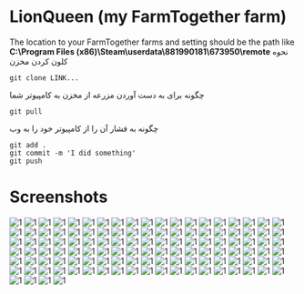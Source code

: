 # LionQueen (my FarmTogether farm)
The location to your FarmTogether farms and setting should be the path like **C:\Program Files (x86)\Steam\userdata\881990181\673950\remote**
نحوه کلون کردن مخزن
```
git clone LINK...
```
چگونه برای به دست آوردن مزرعه از مخزن به کامپیوتر شما
```
git pull
```
چگونه به فشار آن را از کامپیوتر خود را به وب
```
git add .
git commit -m 'I did something'
git push
```
# Screenshots
![1](https://github.com/PasaOpasen/my_FarmTogether_farm/blob/master/screenshots/20200709132440_1.jpg)
![1](https://github.com/PasaOpasen/my_FarmTogether_farm/blob/master/screenshots/20200709150507_1.jpg)
![1](https://github.com/PasaOpasen/my_FarmTogether_farm/blob/master/screenshots/20200709204219_1.jpg)
![1](https://github.com/PasaOpasen/my_FarmTogether_farm/blob/master/screenshots/20200709204340_1.jpg)
![1](https://github.com/PasaOpasen/my_FarmTogether_farm/blob/master/screenshots/20200709212201_1.jpg)
![1](https://github.com/PasaOpasen/my_FarmTogether_farm/blob/master/screenshots/20200710202935_1.jpg)
![1](https://github.com/PasaOpasen/my_FarmTogether_farm/blob/master/screenshots/20200710203009_1.jpg)
![1](https://github.com/PasaOpasen/my_FarmTogether_farm/blob/master/screenshots/20200711012032_1.jpg)
![1](https://github.com/PasaOpasen/my_FarmTogether_farm/blob/master/screenshots/20200711015213_1.jpg)
![1](https://github.com/PasaOpasen/my_FarmTogether_farm/blob/master/screenshots/20200711021531_1.jpg)
![1](https://github.com/PasaOpasen/my_FarmTogether_farm/blob/master/screenshots/20200713011231_1.jpg)
![1](https://github.com/PasaOpasen/my_FarmTogether_farm/blob/master/screenshots/20200713014650_1.jpg)
![1](https://github.com/PasaOpasen/my_FarmTogether_farm/blob/master/screenshots/20200713014718_1.jpg)
![1](https://github.com/PasaOpasen/my_FarmTogether_farm/blob/master/screenshots/20200714005738_1.jpg)
![1](https://github.com/PasaOpasen/my_FarmTogether_farm/blob/master/screenshots/20200714005746_1.jpg)
![1](https://github.com/PasaOpasen/my_FarmTogether_farm/blob/master/screenshots/20200714005825_1.jpg)
![1](https://github.com/PasaOpasen/my_FarmTogether_farm/blob/master/screenshots/20200715005632_1.jpg)
![1](https://github.com/PasaOpasen/my_FarmTogether_farm/blob/master/screenshots/20200715012149_1.jpg)
![1](https://github.com/PasaOpasen/my_FarmTogether_farm/blob/master/screenshots/20200715145956_1.jpg)
![1](https://github.com/PasaOpasen/my_FarmTogether_farm/blob/master/screenshots/20200715212454_1.jpg)
![1](https://github.com/PasaOpasen/my_FarmTogether_farm/blob/master/screenshots/20200717234535_1.jpg)
![1](https://github.com/PasaOpasen/my_FarmTogether_farm/blob/master/screenshots/20200718002517_1.jpg)
![1](https://github.com/PasaOpasen/my_FarmTogether_farm/blob/master/screenshots/20200718214732_1.jpg)
![1](https://github.com/PasaOpasen/my_FarmTogether_farm/blob/master/screenshots/20200720234347_1.jpg)
![1](https://github.com/PasaOpasen/my_FarmTogether_farm/blob/master/screenshots/20200721004530_1.jpg)
![1](https://github.com/PasaOpasen/my_FarmTogether_farm/blob/master/screenshots/20200721004848_1.jpg)
![1](https://github.com/PasaOpasen/my_FarmTogether_farm/blob/master/screenshots/20200721004915_1.jpg)
![1](https://github.com/PasaOpasen/my_FarmTogether_farm/blob/master/screenshots/20200721005955_1.jpg)
![1](https://github.com/PasaOpasen/my_FarmTogether_farm/blob/master/screenshots/20200722012151_1.jpg)
![1](https://github.com/PasaOpasen/my_FarmTogether_farm/blob/master/screenshots/20200723005459_1.jpg)
![1](https://github.com/PasaOpasen/my_FarmTogether_farm/blob/master/screenshots/20200724022706_1.jpg)
![1](https://github.com/PasaOpasen/my_FarmTogether_farm/blob/master/screenshots/20200724022746_1.jpg)
![1](https://github.com/PasaOpasen/my_FarmTogether_farm/blob/master/screenshots/20200724023203_1.jpg)
![1](https://github.com/PasaOpasen/my_FarmTogether_farm/blob/master/screenshots/20200725020920_1.jpg)
![1](https://github.com/PasaOpasen/my_FarmTogether_farm/blob/master/screenshots/20200725020943_1.jpg)
![1](https://github.com/PasaOpasen/my_FarmTogether_farm/blob/master/screenshots/20200728163258_1.jpg)
![1](https://github.com/PasaOpasen/my_FarmTogether_farm/blob/master/screenshots/20200728163317_1.jpg)
![1](https://github.com/PasaOpasen/my_FarmTogether_farm/blob/master/screenshots/20200728164043_1.jpg)
![1](https://github.com/PasaOpasen/my_FarmTogether_farm/blob/master/screenshots/20200728164050_1.jpg)
![1](https://github.com/PasaOpasen/my_FarmTogether_farm/blob/master/screenshots/20200728224040_1.jpg)
![1](https://github.com/PasaOpasen/my_FarmTogether_farm/blob/master/screenshots/20200729141045_1.jpg)
![1](https://github.com/PasaOpasen/my_FarmTogether_farm/blob/master/screenshots/20200729141530_1.jpg)
![1](https://github.com/PasaOpasen/my_FarmTogether_farm/blob/master/screenshots/20200729141533_1.jpg)
![1](https://github.com/PasaOpasen/my_FarmTogether_farm/blob/master/screenshots/20200729141544_1.jpg)
![1](https://github.com/PasaOpasen/my_FarmTogether_farm/blob/master/screenshots/20200729165936_1.jpg)
![1](https://github.com/PasaOpasen/my_FarmTogether_farm/blob/master/screenshots/20200729170007_1.jpg)
![1](https://github.com/PasaOpasen/my_FarmTogether_farm/blob/master/screenshots/20200729170009_1.jpg)
![1](https://github.com/PasaOpasen/my_FarmTogether_farm/blob/master/screenshots/20200729170010_1.jpg)
![1](https://github.com/PasaOpasen/my_FarmTogether_farm/blob/master/screenshots/20200729170041_1.jpg)
![1](https://github.com/PasaOpasen/my_FarmTogether_farm/blob/master/screenshots/20200729170334_1.jpg)
![1](https://github.com/PasaOpasen/my_FarmTogether_farm/blob/master/screenshots/20200729170543_1.jpg)
![1](https://github.com/PasaOpasen/my_FarmTogether_farm/blob/master/screenshots/20200729170553_1.jpg)
![1](https://github.com/PasaOpasen/my_FarmTogether_farm/blob/master/screenshots/20200804014611_1.jpg)
![1](https://github.com/PasaOpasen/my_FarmTogether_farm/blob/master/screenshots/20200804014731_1.jpg)
![1](https://github.com/PasaOpasen/my_FarmTogether_farm/blob/master/screenshots/20200804014800_1.jpg)
![1](https://github.com/PasaOpasen/my_FarmTogether_farm/blob/master/screenshots/20200812235711_1.jpg)
![1](https://github.com/PasaOpasen/my_FarmTogether_farm/blob/master/screenshots/20200813002227_1.jpg)
![1](https://github.com/PasaOpasen/my_FarmTogether_farm/blob/master/screenshots/20200813002250_1.jpg)
![1](https://github.com/PasaOpasen/my_FarmTogether_farm/blob/master/screenshots/20200813002255_1.jpg)
![1](https://github.com/PasaOpasen/my_FarmTogether_farm/blob/master/screenshots/20200813002259_1.jpg)
![1](https://github.com/PasaOpasen/my_FarmTogether_farm/blob/master/screenshots/20200813002334_1.jpg)
![1](https://github.com/PasaOpasen/my_FarmTogether_farm/blob/master/screenshots/20200813002340_1.jpg)
![1](https://github.com/PasaOpasen/my_FarmTogether_farm/blob/master/screenshots/20200813002411_1.jpg)
![1](https://github.com/PasaOpasen/my_FarmTogether_farm/blob/master/screenshots/20200813003146_1.jpg)
![1](https://github.com/PasaOpasen/my_FarmTogether_farm/blob/master/screenshots/20200813003148_1.jpg)
![1](https://github.com/PasaOpasen/my_FarmTogether_farm/blob/master/screenshots/20200813003624_1.jpg)
![1](https://github.com/PasaOpasen/my_FarmTogether_farm/blob/master/screenshots/20200813003628_1.jpg)
![1](https://github.com/PasaOpasen/my_FarmTogether_farm/blob/master/screenshots/20200813013117_1.jpg)
![1](https://github.com/PasaOpasen/my_FarmTogether_farm/blob/master/screenshots/20200813013221_1.jpg)
![1](https://github.com/PasaOpasen/my_FarmTogether_farm/blob/master/screenshots/20200813120326_1.jpg)
![1](https://github.com/PasaOpasen/my_FarmTogether_farm/blob/master/screenshots/20200821003308_1.jpg)
![1](https://github.com/PasaOpasen/my_FarmTogether_farm/blob/master/screenshots/20200821003627_1.jpg)
![1](https://github.com/PasaOpasen/my_FarmTogether_farm/blob/master/screenshots/20200821003800_1.jpg)
![1](https://github.com/PasaOpasen/my_FarmTogether_farm/blob/master/screenshots/20200821003819_1.jpg)
![1](https://github.com/PasaOpasen/my_FarmTogether_farm/blob/master/screenshots/20200821003944_1.jpg)
![1](https://github.com/PasaOpasen/my_FarmTogether_farm/blob/master/screenshots/20200821004023_1.jpg)
![1](https://github.com/PasaOpasen/my_FarmTogether_farm/blob/master/screenshots/20200821004852_1.jpg)
![1](https://github.com/PasaOpasen/my_FarmTogether_farm/blob/master/screenshots/20200821005042_1.jpg)
![1](https://github.com/PasaOpasen/my_FarmTogether_farm/blob/master/screenshots/20200821005047_1.jpg)
![1](https://github.com/PasaOpasen/my_FarmTogether_farm/blob/master/screenshots/20200821005050_1.jpg)
![1](https://github.com/PasaOpasen/my_FarmTogether_farm/blob/master/screenshots/20200821005230_1.jpg)
![1](https://github.com/PasaOpasen/my_FarmTogether_farm/blob/master/screenshots/20200821005237_1.jpg)
![1](https://github.com/PasaOpasen/my_FarmTogether_farm/blob/master/screenshots/20200821005444_1.jpg)
![1](https://github.com/PasaOpasen/my_FarmTogether_farm/blob/master/screenshots/20200821005446_1.jpg)
![1](https://github.com/PasaOpasen/my_FarmTogether_farm/blob/master/screenshots/20200821010722_1.jpg)
![1](https://github.com/PasaOpasen/my_FarmTogether_farm/blob/master/screenshots/20200821010733_1.jpg)
![1](https://github.com/PasaOpasen/my_FarmTogether_farm/blob/master/screenshots/20200821021937_1.jpg)
![1](https://github.com/PasaOpasen/my_FarmTogether_farm/blob/master/screenshots/20200823150205_1.jpg)
![1](https://github.com/PasaOpasen/my_FarmTogether_farm/blob/master/screenshots/20200823150225_1.jpg)
![1](https://github.com/PasaOpasen/my_FarmTogether_farm/blob/master/screenshots/20200823150231_1.jpg)
![1](https://github.com/PasaOpasen/my_FarmTogether_farm/blob/master/screenshots/20200824015000_1.jpg)
![1](https://github.com/PasaOpasen/my_FarmTogether_farm/blob/master/screenshots/20200824015008_1.jpg)
![1](https://github.com/PasaOpasen/my_FarmTogether_farm/blob/master/screenshots/20200825002511_1.jpg)
![1](https://github.com/PasaOpasen/my_FarmTogether_farm/blob/master/screenshots/20200825002526_1.jpg)
![1](https://github.com/PasaOpasen/my_FarmTogether_farm/blob/master/screenshots/20200826230851_1.jpg)
![1](https://github.com/PasaOpasen/my_FarmTogether_farm/blob/master/screenshots/20200826231745_1.jpg)
![1](https://github.com/PasaOpasen/my_FarmTogether_farm/blob/master/screenshots/20200826231829_1.jpg)
![1](https://github.com/PasaOpasen/my_FarmTogether_farm/blob/master/screenshots/20200826231839_1.jpg)
![1](https://github.com/PasaOpasen/my_FarmTogether_farm/blob/master/screenshots/20200826233334_1.jpg)
![1](https://github.com/PasaOpasen/my_FarmTogether_farm/blob/master/screenshots/20200828002238_1.jpg)
![1](https://github.com/PasaOpasen/my_FarmTogether_farm/blob/master/screenshots/20200828003721_1.jpg)
![1](https://github.com/PasaOpasen/my_FarmTogether_farm/blob/master/screenshots/20200828003739_1.jpg)
![1](https://github.com/PasaOpasen/my_FarmTogether_farm/blob/master/screenshots/20200828003803_1.jpg)
![1](https://github.com/PasaOpasen/my_FarmTogether_farm/blob/master/screenshots/20200828004351_1.jpg)
![1](https://github.com/PasaOpasen/my_FarmTogether_farm/blob/master/screenshots/20200828004510_1.jpg)
![1](https://github.com/PasaOpasen/my_FarmTogether_farm/blob/master/screenshots/20200828004557_1.jpg)
![1](https://github.com/PasaOpasen/my_FarmTogether_farm/blob/master/screenshots/20200828004607_1.jpg)
![1](https://github.com/PasaOpasen/my_FarmTogether_farm/blob/master/screenshots/20200828004625_1.jpg)
![1](https://github.com/PasaOpasen/my_FarmTogether_farm/blob/master/screenshots/20200828004628_1.jpg)
![1](https://github.com/PasaOpasen/my_FarmTogether_farm/blob/master/screenshots/20200828011244_1.jpg)
![1](https://github.com/PasaOpasen/my_FarmTogether_farm/blob/master/screenshots/20200828011246_1.jpg)
![1](https://github.com/PasaOpasen/my_FarmTogether_farm/blob/master/screenshots/20200828012124_1.jpg)
![1](https://github.com/PasaOpasen/my_FarmTogether_farm/blob/master/screenshots/20200828012430_1.jpg)
![1](https://github.com/PasaOpasen/my_FarmTogether_farm/blob/master/screenshots/20200828013958_1.jpg)
![1](https://github.com/PasaOpasen/my_FarmTogether_farm/blob/master/screenshots/20200828014001_1.jpg)
![1](https://github.com/PasaOpasen/my_FarmTogether_farm/blob/master/screenshots/20200828014026_1.jpg)
![1](https://github.com/PasaOpasen/my_FarmTogether_farm/blob/master/screenshots/20200828014643_1.jpg)
![1](https://github.com/PasaOpasen/my_FarmTogether_farm/blob/master/screenshots/20200828022215_1.jpg)
